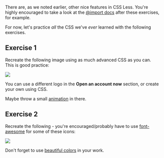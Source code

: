 

    
There are, as we noted earlier, other nice features in CSS Less. You're highly encouraged to take a look at the [@import docs](http://lesscss.org/features/#import-atrules-feature) after these exercises, for example.
    
      
For now, let's practice _all_ the CSS we've _ever_ learned with the following exercises.
    
      
    
      
    
## Exercise 1
    
    
Recreate the following image using as much advanced CSS as you can. This is good practice:
    
![](https://image.ibb.co/dgrM4J/Untitled.png)
    
      
    
You can use a different logo in the **Open an account now** section, or create your own using CSS.
    
Maybe throw a small [animation](https://developer.mozilla.org/en-US/docs/Web/CSS/CSS_Animations/Using_CSS_animations) in there.
    
      
## Exercise 2
    
Recreate the following - you're encouraged/probably have to use [font-awesome](https://fontawesome.com/) for some of these icons:
    
![](https://preview.ibb.co/h1L7Sw/9c15be6cbf729fd18d3f29e87bde4a47_sketch_design_design_ui.jpg)
    
          
Don't forget to use [beautiful colors](https://flatuicolors.com/) in your work.